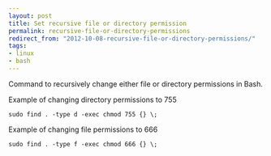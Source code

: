 ```yaml
---
layout: post
title: Set recursive file or directory permission
permalink: recursive-file-or-directory-permissions
redirect_from: "2012-10-08-recursive-file-or-directory-permissions/"
tags:
- linux
- bash
---
```


Command to recursively change either file or directory permissions in Bash.

Example of changing directory permissions to 755

    sudo find . -type d -exec chmod 755 {} \;

Example of changing file permissions to 666

    sudo find . -type f -exec chmod 666 {} \;
